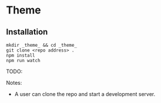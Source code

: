 # Theme

## Installation

```shell
mkdir _theme_ && cd _theme_
git clone <repo address> .
npm install
npm run watch
```

TODO:

Notes:

- A user can clone the repo and start a development server.

